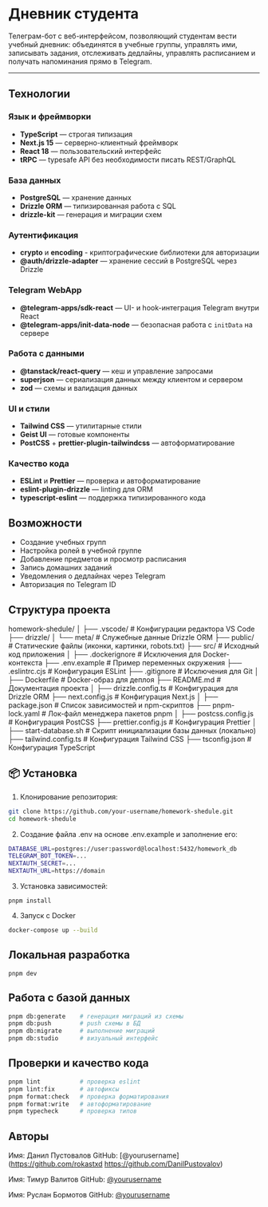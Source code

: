 #   Дневник студента

Телеграм-бот с веб-интерфейсом, позволяющий студентам вести учебный дневник: объединятся в учебные группы, управлять ими, записывать задания, отслеживать дедлайны, управлять расписанием и получать напоминания прямо в Telegram.

---

##  Технологии

### Язык и фреймворки
- **TypeScript** — строгая типизация
- **Next.js 15** — серверно-клиентный фреймворк
- **React 18** — пользовательский интерфейс
- **tRPC** — typesafe API без необходимости писать REST/GraphQL

### База данных
- **PostgreSQL** — хранение данных
- **Drizzle ORM** — типизированная работа с SQL
- **drizzle-kit** — генерация и миграции схем

### Аутентификация
- **crypto** и **encoding** - криптографические библиотеки для авторизации
- **@auth/drizzle-adapter** — хранение сессий в PostgreSQL через Drizzle

### Telegram WebApp
- **@telegram-apps/sdk-react** — UI- и hook-интеграция Telegram внутри React
- **@telegram-apps/init-data-node** — безопасная работа с `initData` на сервере

### Работа с данными
- **@tanstack/react-query** — кеш и управление запросами
- **superjson** — сериализация данных между клиентом и сервером
- **zod** — схемы и валидация данных

### UI и стили
- **Tailwind CSS** — утилитарные стили
- **Geist UI** — готовые компоненты
- **PostCSS** + **prettier-plugin-tailwindcss** — автоформатирование

### Качество кода
- **ESLint** и **Prettier** — проверка и автоформатирование
- **eslint-plugin-drizzle** — linting для ORM
- **typescript-eslint** — поддержка типизированного кода

##  Возможности

-   Создание учебных групп
-   Настройка ролей в учебной группе
-   Добавление предметов и просмотр расписания
-   Запись домашних заданий
-   Уведомления о дедлайнах через Telegram
-   Авторизация по Telegram ID

##  Структура проекта

homework-shedule/
│
├── .vscode/                  # Конфигурации редактора VS Code
├── drizzle/
│   └── meta/                 # Служебные данные Drizzle ORM
├── public/                   # Статические файлы (иконки, картинки, robots.txt)
├── src/                      # Исходный код приложения
│
├── .dockerignore             # Исключения для Docker-контекста
├── .env.example              # Пример переменных окружения
├── .eslintrc.cjs             # Конфигурация ESLint
├── .gitignore                # Исключения для Git
│
├── Dockerfile                # Docker-образ для деплоя
├── README.md                 # Документация проекта
│
├── drizzle.config.ts         # Конфигурация для Drizzle ORM
├── next.config.js            # Конфигурация Next.js
│
├── package.json              # Список зависимостей и npm-скриптов
├── pnpm-lock.yaml            # Лок-файл менеджера пакетов pnpm
│
├── postcss.config.js         # Конфигурация PostCSS
├── prettier.config.js        # Конфигурация Prettier
│
├── start-database.sh         # Скрипт инициализации базы данных (локально)
├── tailwind.config.ts        # Конфигурация Tailwind CSS
├── tsconfig.json             # Конфигурация TypeScript

## 📦 Установка

1.  Клонирование репозитория:

```bash
git clone https://github.com/your-username/homework-shedule.git
cd homework-shedule
```
2.  Создание файла .env на основе .env.example и заполнение его:

```bash
DATABASE_URL=postgres://user:password@localhost:5432/homework_db
TELEGRAM_BOT_TOKEN=...
NEXTAUTH_SECRET=...
NEXTAUTH_URL=https://domain
```

3.  Установка зависимостей:
```shell
pnpm install
```
4.  Запуск с Docker
```bash
docker-compose up --build
```

##  Локальная разработка
```shell
pnpm dev
```

##  Работа с базой данных

```bash
pnpm db:generate    # генерация миграций из схемы
pnpm db:push        # push схемы в БД
pnpm db:migrate     # выполнение миграций
pnpm db:studio      # визуальный интерфейс
```

##  Проверки и качество кода

```bash
pnpm lint           # проверка eslint
pnpm lint:fix       # автофиксы
pnpm format:check   # проверка форматирования
pnpm format:write   # автоформатирование
pnpm typecheck      # проверка типов
```

##  Авторы

Имя: Данил Пустовалов
GitHub: [@yourusername](https://github.com/rokastxd https://github.com/DanilPustovalov)

Имя: Тимур Валитов
GitHub: [@yourusername](https://github.com/DanilPustovalov)

Имя: Руслан Бормотов
GitHub: [@yourusername]()
